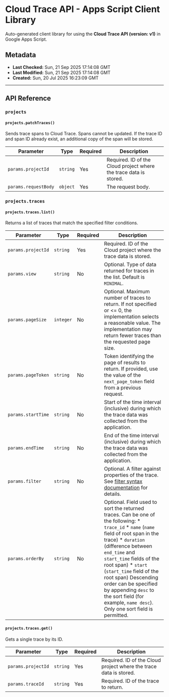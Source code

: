 # Cloud Trace API - Apps Script Client Library

Auto-generated client library for using the **Cloud Trace API (version: v1)** in Google Apps Script.

## Metadata

- **Last Checked:** Sun, 21 Sep 2025 17:14:08 GMT
- **Last Modified:** Sun, 21 Sep 2025 17:14:08 GMT
- **Created:** Sun, 20 Jul 2025 16:23:09 GMT



---

## API Reference

### `projects`

#### `projects.patchTraces()`

Sends trace spans to Cloud Trace. Spans cannot be updated. If the trace ID and span ID already exist, an additional copy of the span will be stored.

| Parameter | Type | Required | Description |
|---|---|---|---|
| `params.projectId` | `string` | Yes | Required. ID of the Cloud project where the trace data is stored. |
| `params.requestBody` | `object` | Yes | The request body. |

### `projects.traces`

#### `projects.traces.list()`

Returns a list of traces that match the specified filter conditions.

| Parameter | Type | Required | Description |
|---|---|---|---|
| `params.projectId` | `string` | Yes | Required. ID of the Cloud project where the trace data is stored. |
| `params.view` | `string` | No | Optional. Type of data returned for traces in the list. Default is `MINIMAL`. |
| `params.pageSize` | `integer` | No | Optional. Maximum number of traces to return. If not specified or <= 0, the implementation selects a reasonable value. The implementation may return fewer traces than the requested page size. |
| `params.pageToken` | `string` | No | Token identifying the page of results to return. If provided, use the value of the `next_page_token` field from a previous request. |
| `params.startTime` | `string` | No | Start of the time interval (inclusive) during which the trace data was collected from the application. |
| `params.endTime` | `string` | No | End of the time interval (inclusive) during which the trace data was collected from the application. |
| `params.filter` | `string` | No | Optional. A filter against properties of the trace. See [filter syntax documentation](https://cloud.google.com/trace/docs/trace-filters) for details. |
| `params.orderBy` | `string` | No | Optional. Field used to sort the returned traces. Can be one of the following: * `trace_id` * `name` (`name` field of root span in the trace) * `duration` (difference between `end_time` and `start_time` fields of the root span) * `start` (`start_time` field of the root span) Descending order can be specified by appending `desc` to the sort field (for example, `name desc`). Only one sort field is permitted. |

#### `projects.traces.get()`

Gets a single trace by its ID.

| Parameter | Type | Required | Description |
|---|---|---|---|
| `params.projectId` | `string` | Yes | Required. ID of the Cloud project where the trace data is stored. |
| `params.traceId` | `string` | Yes | Required. ID of the trace to return. |